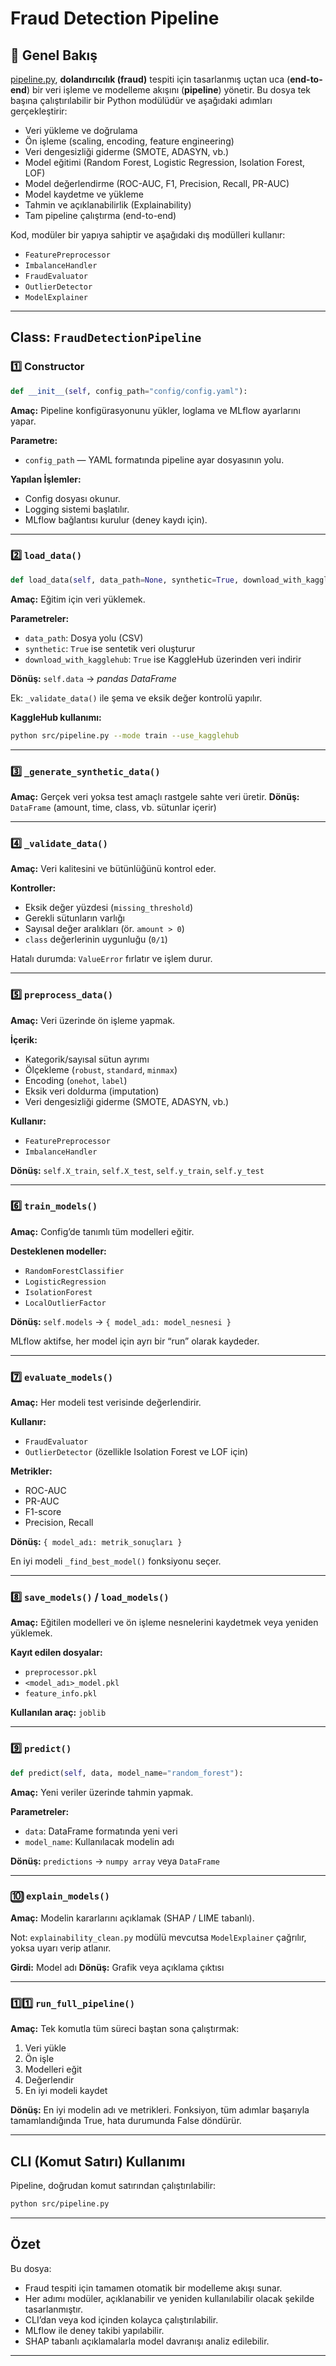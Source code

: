 # Fraud Detection Pipeline

## 📌 Genel Bakış

[pipeline.py](src/pipeline.py), **dolandırıcılık (fraud)** tespiti için tasarlanmış uçtan uca (**end-to-end**) bir veri işleme ve modelleme akışını (**pipeline**) yönetir.
Bu dosya tek başına çalıştırılabilir bir Python modülüdür ve aşağıdaki adımları gerçekleştirir:

* Veri yükleme ve doğrulama
* Ön işleme (scaling, encoding, feature engineering)
* Veri dengesizliği giderme (SMOTE, ADASYN, vb.)
* Model eğitimi (Random Forest, Logistic Regression, Isolation Forest, LOF)
* Model değerlendirme (ROC-AUC, F1, Precision, Recall, PR-AUC)
* Model kaydetme ve yükleme
* Tahmin ve açıklanabilirlik (Explainability)
* Tam pipeline çalıştırma (end-to-end)

Kod, modüler bir yapıya sahiptir ve aşağıdaki dış modülleri kullanır:

* `FeaturePreprocessor`
* `ImbalanceHandler`
* `FraudEvaluator`
* `OutlierDetector`
* `ModelExplainer`

---

## Class: `FraudDetectionPipeline`

### 1️⃣ Constructor

```python
def __init__(self, config_path="config/config.yaml"):
```

**Amaç:** Pipeline konfigürasyonunu yükler, loglama ve MLflow ayarlarını yapar.

**Parametre:**

* `config_path` — YAML formatında pipeline ayar dosyasının yolu.

**Yapılan İşlemler:**

* Config dosyası okunur.
* Logging sistemi başlatılır.
* MLflow bağlantısı kurulur (deney kaydı için).

---

### 2️⃣ `load_data()`

```python
def load_data(self, data_path=None, synthetic=True, download_with_kagglehub=False):
```

**Amaç:** Eğitim için veri yüklemek.

**Parametreler:**

* `data_path`: Dosya yolu (CSV)
* `synthetic`: `True` ise sentetik veri oluşturur
* `download_with_kagglehub`: `True` ise KaggleHub üzerinden veri indirir

**Dönüş:**
`self.data` → *pandas DataFrame*

Ek: `_validate_data()` ile şema ve eksik değer kontrolü yapılır.

**KaggleHub kullanımı:**

```bash
python src/pipeline.py --mode train --use_kagglehub
```
---

### 3️⃣ `_generate_synthetic_data()`

**Amaç:** Gerçek veri yoksa test amaçlı rastgele sahte veri üretir.
**Dönüş:** `DataFrame` (amount, time, class, vb. sütunlar içerir)

---

### 4️⃣ `_validate_data()`

**Amaç:** Veri kalitesini ve bütünlüğünü kontrol eder.

**Kontroller:**

* Eksik değer yüzdesi (`missing_threshold`)
* Gerekli sütunların varlığı
* Sayısal değer aralıkları (ör. `amount > 0`)
* `class` değerlerinin uygunluğu (`0/1`)

Hatalı durumda: `ValueError` fırlatır ve işlem durur.

---

### 5️⃣ `preprocess_data()`

**Amaç:** Veri üzerinde ön işleme yapmak.

**İçerik:**

* Kategorik/sayısal sütun ayrımı
* Ölçekleme (`robust`, `standard`, `minmax`)
* Encoding (`onehot`, `label`)
* Eksik veri doldurma (imputation)
* Veri dengesizliği giderme (SMOTE, ADASYN, vb.)

**Kullanır:**

* `FeaturePreprocessor`
* `ImbalanceHandler`

**Dönüş:**
`self.X_train`, `self.X_test`, `self.y_train`, `self.y_test`

---

### 6️⃣ `train_models()`

**Amaç:** Config’de tanımlı tüm modelleri eğitir.

**Desteklenen modeller:**

* `RandomForestClassifier`
* `LogisticRegression`
* `IsolationForest`
* `LocalOutlierFactor`

**Dönüş:**
`self.models` → `{ model_adı: model_nesnesi }`

MLflow aktifse, her model için ayrı bir “run” olarak kaydeder.

---

### 7️⃣ `evaluate_models()`

**Amaç:** Her modeli test verisinde değerlendirir.

**Kullanır:** 
* `FraudEvaluator`
* `OutlierDetector` (özellikle Isolation Forest ve LOF için)

**Metrikler:**

* ROC-AUC
* PR-AUC
* F1-score
* Precision, Recall

**Dönüş:**
`{ model_adı: metrik_sonuçları }`

En iyi modeli `_find_best_model()` fonksiyonu seçer.

---

### 8️⃣ `save_models()` / `load_models()`

**Amaç:** Eğitilen modelleri ve ön işleme nesnelerini kaydetmek veya yeniden yüklemek.

**Kayıt edilen dosyalar:**

* `preprocessor.pkl`
* `<model_adı>_model.pkl`
* `feature_info.pkl`

**Kullanılan araç:** `joblib`

---

### 9️⃣ `predict()`

```python
def predict(self, data, model_name="random_forest"):
```

**Amaç:** Yeni veriler üzerinde tahmin yapmak.

**Parametreler:**

* `data`: DataFrame formatında yeni veri
* `model_name`: Kullanılacak modelin adı

**Dönüş:**
`predictions` → `numpy array` veya `DataFrame`

---

### 🔟 `explain_models()`

**Amaç:** Modelin kararlarını açıklamak (SHAP / LIME tabanlı).

Not: `explainability_clean.py` modülü mevcutsa `ModelExplainer` çağrılır, yoksa uyarı verip atlanır.

**Girdi:** Model adı
**Dönüş:** Grafik veya açıklama çıktısı 

---

### 1️⃣1️⃣ `run_full_pipeline()`

**Amaç:** Tek komutla tüm süreci baştan sona çalıştırmak:

1. Veri yükle
2. Ön işle
3. Modelleri eğit
4. Değerlendir
5. En iyi modeli kaydet

**Dönüş:** En iyi modelin adı ve metrikleri.
Fonksiyon, tüm adımlar başarıyla tamamlandığında True, hata durumunda False döndürür.

---

## CLI (Komut Satırı) Kullanımı

Pipeline, doğrudan komut satırından çalıştırılabilir:

```bash
python src/pipeline.py
```

---

## Özet

Bu dosya:

* Fraud tespiti için tamamen otomatik bir modelleme akışı sunar.
* Her adımı modüler, açıklanabilir ve yeniden kullanılabilir olacak şekilde tasarlanmıştır.
* CLI’dan veya kod içinden kolayca çalıştırılabilir.
* MLflow ile deney takibi yapılabilir.
* SHAP tabanlı açıklamalarla model davranışı analiz edilebilir.

---

